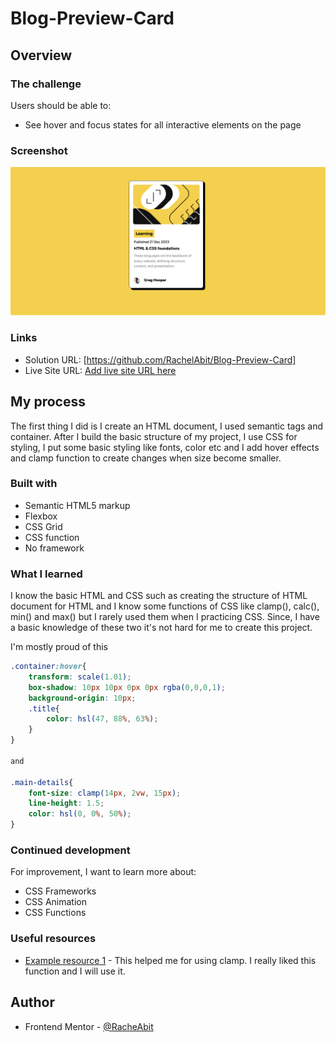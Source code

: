 # Blog-Preview-Card

## Overview

### The challenge

Users should be able to:

- See hover and focus states for all interactive elements on the page

### Screenshot

![Screenshot](./img/Screenshot.png)

### Links

- Solution URL: [https://github.com/RachelAbit/Blog-Preview-Card]
- Live Site URL: [Add live site URL here](https://your-live-site-url.com)

## My process

The first thing I did is I create an HTML document, I used semantic tags and container. After I build the basic structure
of my project, I use CSS for styling, I put some basic styling like fonts, color etc and I add hover effects and clamp function to create changes when size become smaller.

### Built with

- Semantic HTML5 markup
- Flexbox
- CSS Grid
- CSS function
- No framework

### What I learned

I know the basic HTML and CSS such as creating the structure of HTML document for HTML and I know some functions of CSS like clamp(), calc(), min() and max() but I rarely used them when I practicing CSS. Since, I have a basic knowledge of these two it's not hard for me to create this project.

I'm mostly proud of this
```css
.container:hover{
    transform: scale(1.01);
    box-shadow: 10px 10px 0px 0px rgba(0,0,0,1);
    background-origin: 10px;
    .title{
        color: hsl(47, 88%, 63%);
    }
}

and 

.main-details{
    font-size: clamp(14px, 2vw, 15px);
    line-height: 1.5;
    color: hsl(0, 0%, 50%);
}
```

### Continued development

For improvement, I want to learn more about:
- CSS Frameworks
- CSS Animation
- CSS Functions

### Useful resources

- [Example resource 1](https://developer.mozilla.org/en-US/docs/Web/CSS/clamp) - This helped me for using clamp. I really liked this function and I will use it.

## Author

- Frontend Mentor - [@RacheAbit](https://www.frontendmentor.io/profile/RachelAbit)
